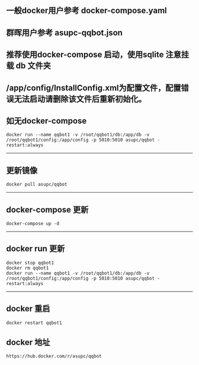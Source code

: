 
## 一般docker用户参考 docker-compose.yaml
## 群晖用户参考 asupc-qqbot.json
## 推荐使用docker-compose 启动，使用sqlite 注意挂载 db 文件夹
## /app/config/InstallConfig.xml为配置文件，配置错误无法启动请删除该文件后重新初始化。

## 如无docker-compose 

```
docker run --name qqbot1 -v /root/qqbot1/db:/app/db -v /root/qqbot1/config:/app/config -p 5010:5010 asupc/qqbot -restart:always
```

---
更新镜像
---

```
docker pull asupc/qqbot
```

 ---
 docker-compose 更新
 ---
 ```
 docker-compose up -d
 ```
 
 ---
 docker run 更新
 ---
 ```
 docker stop qqbot1
 docker rm qqbot1
 docker run --name qqbot1 -v /root/qqbot1/db:/app/db -v /root/qqbot1/config:/app/config -p 5010:5010 asupc/qqbot -restart:always
 ```

 ---
 docker 重启
 ---
 
 ```
 docker restart qqbot1
 ```

## docker 地址
```
https://hub.docker.com/r/asupc/qqbot

```
